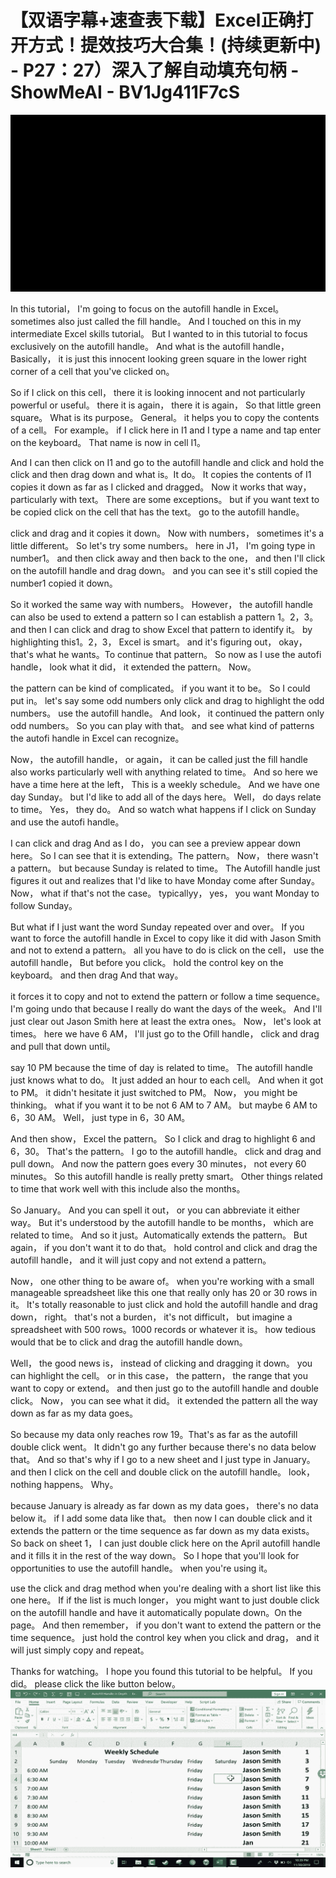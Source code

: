 # 【双语字幕+速查表下载】Excel正确打开方式！提效技巧大合集！(持续更新中) - P27：27）深入了解自动填充句柄 - ShowMeAI - BV1Jg411F7cS

![](img/d8e871579df3542450c8bbdaa7799af1_0.png)

In this tutorial， I'm going to focus on the autofill handle in Excel。 sometimes also just called the fill handle。 And I touched on this in my intermediate Excel skills tutorial。 But I wanted to in this tutorial to focus exclusively on the autofill handle。 And what is the autofill handle， Basically， it is just this innocent looking green square in the lower right corner of a cell that you've clicked on。

 So if I click on this cell， there it is looking innocent and not particularly powerful or useful。 there it is again， there it is again， So that little green square。 What is its purpose。 General。 it helps you to copy the contents of a cell。 For example。 if I click here in I1 and I type a name and tap enter on the keyboard。 That name is now in cell I1。

 And I can then click on I1 and go to the autofill handle and click and hold the click and then drag down and what is。It do。 It copies the contents of I1 copies it down as far as I clicked and dragged。 Now it works that way， particularly with text。 There are some exceptions。 but if you want text to be copied click on the cell that has the text。 go to the autofill handle。

 click and drag and it copies it down。 Now with numbers， sometimes it's a little different。 So let's try some numbers。 here in J1， I'm going type in number1。 and then click away and then back to the one， and then I'll click on the autofill handle and drag down。 and you can see it's still copied the number1 copied it down。

 So it worked the same way with numbers。 However， the autofill handle can also be used to extend a pattern so I can establish a pattern 1。2，3。 and then I can click and drag to show Excel that pattern to identify it。 by highlighting this1。2，3， Excel is smart。 and it's figuring out， okay， that's what he wants。To continue that pattern。 So now as I use the autofi handle， look what it did， it extended the pattern。 Now。

 the pattern can be kind of complicated。 if you want it to be。 So I could put in。 let's say some odd numbers only click and drag to highlight the odd numbers。 use the autofill handle。 And look， it continued the pattern only odd numbers。 So you can play with that。 and see what kind of patterns the autofi handle in Excel can recognize。

 Now， the autofill handle， or again， it can be called just the fill handle also works particularly well with anything related to time。 And so here we have a time here at the left， This is a weekly schedule。 And we have one day Sunday。 but I'd like to add all of the days here。 Well， do days relate to time。 Yes， they do。 And so watch what happens if I click on Sunday and use the autofi handle。

 I can click and drag And as I do， you can see a preview appear down here。 So I can see that it is extending。The pattern。 Now， there wasn't a pattern。 but because Sunday is related to time。 The Autofill handle just figures it out and realizes that I'd like to have Monday come after Sunday。 Now， what if that's not the case。 typicallyy， yes， you want Monday to follow Sunday。

 But what if I just want the word Sunday repeated over and over。 If you want to force the autofill handle in Excel to copy like it did with Jason Smith and not to extend a pattern。 all you have to do is click on the cell， use the autofill handle， But before you click。 hold the control key on the keyboard。 and then drag And that way。

 it forces it to copy and not to extend the pattern or follow a time sequence。 I'm going undo that because I really do want the days of the week。 And I'll just clear out Jason Smith here at least the extra ones。 Now， let's look at times。 here we have 6 AM， I'll just go to the Ofill handle， click and drag and pull that down until。

say 10 PM because the time of day is related to time。 The autofill handle just knows what to do。 It just added an hour to each cell。 And when it got to PM。 it didn't hesitate it just switched to PM。 Now， you might be thinking。 what if you want it to be not 6 AM to 7 AM。 but maybe 6 AM to 6，30 AM。 Well， just type in 6，30 AM。

 And then show， Excel the pattern。 So I click and drag to highlight 6 and 6，30。 That's the pattern。 I go to the autofill handle。 click and drag and pull down。 And now the pattern goes every 30 minutes， not every 60 minutes。 So this autofill handle is really pretty smart。 Other things related to time that work well with this include also the months。

 So January。 And you can spell it out， or you can abbreviate it either way。 But it's understood by the autofill handle to be months， which are related to time。 And so it just。Automatically extends the pattern。 But again， if you don't want it to do that。 hold control and click and drag the autofill handle， and it will just copy and not extend a pattern。

 Now， one other thing to be aware of。 when you're working with a small manageable spreadsheet like this one that really only has 20 or 30 rows in it。 It's totally reasonable to just click and hold the autofill handle and drag down， right。 that's not a burden， it's not difficult， but imagine a spreadsheet with 500 rows。1000 records or whatever it is。 how tedious would that be to click and drag the autofill handle down。

 Well， the good news is， instead of clicking and dragging it down。 you can highlight the cell。 or in this case， the pattern， the range that you want to copy or extend。 and then just go to the autofill handle and double click。 Now， you can see what it did。 it extended the pattern all the way down as far as my data goes。

 So because my data only reaches row 19。That's as far as the autofill double click went。 It didn't go any further because there's no data below that。 And so that's why if I go to a new sheet and I just type in January。 and then I click on the cell and double click on the autofill handle。 look， nothing happens。 Why。

 because January is already as far down as my data goes， there's no data below it。 if I add some data like that。 then now I can double click and it extends the pattern or the time sequence as far down as my data exists。 So back on sheet 1， I can just double click here on the April autofill handle and it fills it in the rest of the way down。 So I hope that you'll look for opportunities to use the autofill handle。 when you're using it。

 use the click and drag method when you're dealing with a short list like this one here。 If if the list is much longer， you might want to just double click on the autofill handle and have it automatically populate down。On the page。 And then remember， if you don't want to extend the pattern or the time sequence。 just hold the control key when you click and drag， and it will just simply copy and repeat。

 Thanks for watching。 I hope you found this tutorial to be helpful。 If you did。 please click the like button below。![](img/d8e871579df3542450c8bbdaa7799af1_2.png)
